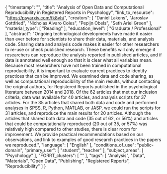 {
    "timestamp": "",
    "title": "Analysis of Open Data and Computational Reproducibility in Registered Reports in Psychology",
    "link_to_resource": "https://psyarxiv.com/fk8vh/",
    "creators": [
        "Daniel Lakens",
        "Jaroslav Gottfried",
        "Nicholas Alvaro Coles",
        "Pepijn Obels",
        "Seth Ariel Green"
    ],
    "material_type": [
        "Reading"
    ],
    "education_level": [
        "Graduate / Professional"
    ],
    "abstract": "Ongoing technological developments have made it easier than ever before for scientists to share their data, materials, and analysis code. Sharing data and analysis code makes it easier for other researchers to re-use or check published research. These benefits will only emerge if researchers can reproduce the analysis reported in published articles, and if data is annotated well enough so that it is clear what all variables mean. Because most researchers have not been trained in computational reproducibility, it is important to evaluate current practices to identify practices that can be improved. We examined data and code sharing, as well as computational reproducibility of the main results, without contacting the original authors, for Registered Reports published in the psychological literature between 2014 and 2018. Of the 62 articles that met our inclusion criteria, data was available for 40 articles, and analysis scripts for 37 articles. For the 35 articles that shared both data and code and performed analyses in SPSS, R, Python, MATLAB, or JASP, we could run the scripts for 31 articles, and reproduce the main results for 20 articles. Although the articles that shared both data and code (35 out of 62, or 56%) and articles that could be computationally reproduced (20 out of 35, or 57%) was relatively high compared to other studies, there is clear room for improvement. We provide practical recommendations based on our observations, and link to examples of good research practices in the papers we reproduced.",
    "language": [
        "English"
    ],
    "conditions_of_use": "public-domain",
    "primary_user": [
        "student",
        "teacher"
    ],
    "subject_areas": [
        "Psychology"
    ],
    "FORRT_clusters": [
        ""
    ],
    "tags": [
        "Analysis",
        "Data",
        "Materials",
        "Open Data",
        "Publishing",
        "Registered Reports",
        "Reproducibility"
    ]
}
